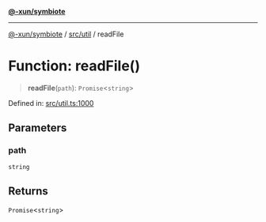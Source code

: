 [**@-xun/symbiote**](../../../README.md)

***

[@-xun/symbiote](../../../README.md) / [src/util](../README.md) / readFile

# Function: readFile()

> **readFile**(`path`): `Promise`\<`string`\>

Defined in: [src/util.ts:1000](https://github.com/Xunnamius/symbiote/blob/ecdd713c4d242b92209fafa38beadafe2769795c/src/util.ts#L1000)

## Parameters

### path

`string`

## Returns

`Promise`\<`string`\>
